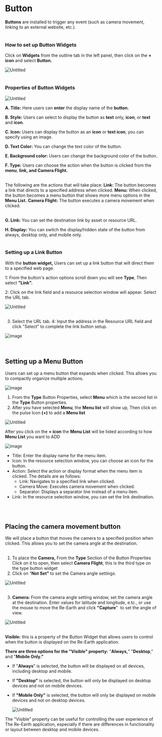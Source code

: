 # Button

**Buttons** are installed to trigger any event (such as camera movement, linking to an external website, etc.).
<br>
<br>

### How to set up Button Widgets

Click on **Widgets** from the outline tab in the left panel, then click on the **+ icon** and select **Button.**

![Untitled](Button%2009a15c6bd9c843f4b7b6a8f9cf4f2427/Untitled.png)
<br>
<br>
### Properties of Button Widgets

![Untitled](Button%2009a15c6bd9c843f4b7b6a8f9cf4f2427/Untitled%202.png)

**A. Title:** Here users can **enter** the display name of the **button.**

**B. Style:** Users can select to display the button as **text** only, **icon**, or **text** and **icon**.

**C. Icon:** Users can display the button as an **icon** or **text icon**, you can specify using an image.

**D. Text Color:** You can change the text color of the button.

**E. Background color:** Users can change the background color of the button.

**F. Type:** Users can choose the action when the button is clicked from the **menu**, **link, and Camera Flight.** 
<br>
<br>

The following are the actions that will take place:
**Link:** The button becomes a link that directs to a specified address when clicked.
**Menu:** When clicked, the button becomes a menu button that shows more menu options in the **Menu List.**
**Camera Flight:** The button executes a camera movement when clicked.
<br>
<br>

**G. Link:** You can set the destination link by asset or resource URL.

**H. Display:** You can switch the display/hidden state of the button from always, desktop only, and mobile only.
<br>
<br>

### Setting up a Link Button

With the **button widget,** Users can set up a link button that will direct them to a specified web page.

1: From the button's action options scroll down you will see **Type**, Then select **"Link".**

2: Click on the link field and a resource selection window will appear. Select the URL tab.

![Untitled](Button%2009a15c6bd9c843f4b7b6a8f9cf4f2427/Untitled%204.png)
<br>
<br>

3. Select the URL tab.
4: Input the address in the Resource URL field and click "Select" to complete the link button setup.

![image](https://github.com/CS-eukarya/User-Manual-English-/assets/154571156/f829f071-2d58-44f7-b3bc-2006b6c2942a)
<br>
<br>
<br>

## Setting up a Menu Button

Users can set up a menu button that expands when clicked. This allows you to compactly organize multiple actions.

![image](https://github.com/CS-eukarya/User-Manual-English-/assets/154571156/d0ed6280-8430-4411-847c-da3508b85e6c)

1. From the **Type** Button Properties, select **Menu** which is the second list in the **Type** Button properties.
2. After you have selected **Menu**, the **Menu list** will show up, Then click on the pulse Icon **(+)** to add a **Menu list**

![Untitled](Button%2009a15c6bd9c843f4b7b6a8f9cf4f2427/Untitled%207.png)

After you click on the **+ icon** the **Menu List** will be listed according to how **Menu List** you want to ADD

![image](https://github.com/CS-eukarya/User-Manual-English-/assets/154571156/a7432f73-13c4-4b61-8bb9-e9ff32a3223c)
- Title: Enter the display name for the menu item.
- Icon: In the resource selection window, you can choose an icon for the button.
- Action: Select the action or display format when the menu item is clicked. The details are as follows:
    - Link: Navigates to a specified link when clicked.
    - Camera Move: Executes camera movement when clicked.
    - Separator: Displays a separator line instead of a menu item.
- Link: In the resource selection window, you can set the link destination.
<br>
<br>

## Placing the camera movement button

We will place a button that moves the camera to a specified position when clicked. This allows you to set the camera angle at the destination.
<br>
<br>

1. To place the **Camera,** From the **Type** Section of the Button Properties Click on it to open, then select **Camera Flight**, this is the third type on the type button widget
2. Click on “**Not Set”** to set the Camera angle settings.

![Untitled](Button%2009a15c6bd9c843f4b7b6a8f9cf4f2427/Untitled%2010.png)
<br>
<br>

3. **Camera:** From the camera angle setting window, set the camera angle at the destination. Enter values for latitude and longitude, e.tc., or use the mouse to move the Re-Earth and click **"Capture**"  to set the angle of view.


![Untitled](Button%2009a15c6bd9c843f4b7b6a8f9cf4f2427/Untitled%2011.png)
<br>
<br>

**Visible:** this is a property of the Button Widget that allows users to control when the button is displayed on the Re-Earth application.

**There are three options for the "Visible" property:** "**Always,**" "**Desktop**," and "**Mobile Only."**

- If "**Always**" is selected, the button will be displayed on all devices, including desktop and mobile.
- If **"Desktop"** is selected, the button will only be displayed on desktop devices and not on mobile devices.
- If **"Mobile Only"** is selected, the button will only be displayed on mobile devices and not on desktop devices.
    
    ![Untitled](Button%2009a15c6bd9c843f4b7b6a8f9cf4f2427/Untitled%2012.png)
    

The "Visible" property can be useful for controlling the user experience of The Re-Earth application, especially if there are differences in functionality or layout between desktop and mobile devices.
